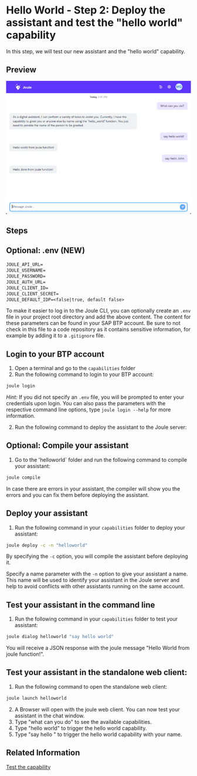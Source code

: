 # Hello World - Step 2: Deploy the assistant and test the "hello world" capability

In this step, we will test our new assistant and the "hello world" capability.

## Preview

![image](assets/preview.png)

## Steps

## Optional: .env (NEW)

```env
JOULE_API_URL=
JOULE_USERNAME=
JOULE_PASSWORD=
JOULE_AUTH_URL=
JOULE_CLIENT_ID=
JOULE_CLIENT_SECRET=
JOULE_DEFAULT_IDP=<false|true, default false>
```

To make it easier to log in to the Joule CLI, you can optionally create an `.env` file in your project root directory and add the above content. The content for these parameters can be found in your SAP BTP account.
Be sure to not check in this file to a code repository as it contains sensitive information, for example by adding it to a `.gitignore` file.

## Login to your BTP account

1. Open a terminal and go to the `capabilities` folder
2. Run the following command to login to your BTP account:
```bash 
joule login
```

*Hint:* If you did not specify an `.env` file, you will be prompted to enter your credentials upon login. You can also pass the parameters with the respective command line options, type `joule login --help` for more information.

2. Run the following command to deploy the assistant to the Joule server:

## Optional: Compile your assistant

1. Go to the 'helloworld` folder and run the following command to compile your assistant:
```bash
joule compile
```

In case there are errors in your assistant, the compiler will show you the errors and you can fix them before deploying the assistant.

## Deploy your assistant

1. Run the following command in your `capabilities` folder to deploy your assistant:
```bash
joule deploy -c -n "helloworld"
```

By specifying the `-c` option, you will compile the assistant before deploying it.

Specify a name parameter with the `-n` option to give your assistant a name. This name will be used to identify your assistant in the Joule server and help to avoid conflicts with other assistants running on the same account.

## Test your assistant in the command line

1. Run the following command in your `capabilities` folder to test your assistant:
```bash
joule dialog helloworld "say hello world"  
```

You will receive a JSON response with the joule message "Hello World from joule function!".

## Test your assistant in the standalone web client:

1. Run the following command to open the standalone web client:
```bash
joule launch helloworld
```
2. A Browser will open with the joule web client. You can now test your assistant in the chat window.
3. Type "what can you do" to see the available capabilities.
4. Type "hello world" to trigger the hello world capability.
5. Type "say hello <your name>" to trigger the hello world capability with your name.

## Related Information 

[Test the capability](https://help.sap.com/docs/joule/service-guide/test-capability)